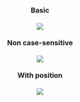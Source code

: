 <h3 align=center>
Basic<br><br>
<img src="https://miro.medium.com/max/700/1*4ookqF3WMui37eJS1_FIvQ.png"/>
<br><br>
Non case-sensitive<br><br>
<img src="https://miro.medium.com/max/700/1*Fhdt9cPlZCiPXieRRTX1Lw.png"/>
<br><br>
With position
<br><br>
<img src="https://miro.medium.com/max/529/1*bBkrPJWXC_H6MdBtOZoEiQ.png"/>
</h3>
